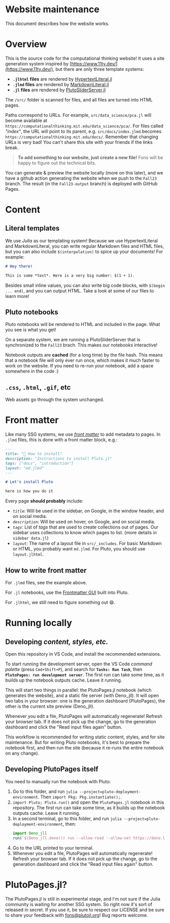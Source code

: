 # Website maintenance

This document describes how the website works.

# Overview

This is the source code for the computational thinking website! It uses a site generation system inspired by [https://www.11ty.dev/](https://www.11ty.dev/), but there are only three template systems:
- **`.jlhtml` files** are rendered by [HypertextLiteral.jl](https://github.com/JuliaPluto/HypertextLiteral.jl)
- **`.jlmd` files** are rendered by [MarkdownLiteral.jl](https://github.com/JuliaPluto/MarkdownLiteral.jl)
- **`.jl` files** are rendered by [PlutoSliderServer.jl](https://github.com/JuliaPluto/PlutoSliderServer.jl)

The `/src/` folder is scanned for files, and all files are turned into HTML pages. 

Paths correspond to URLs. For example, `src/data_science/pca.jl` will become available at `https://computationalthinking.mit.edu/data_science/pca/`. For files called *"index"*, the URL will point to its parent, e.g. `src/docs/index.jlmd` becomes `https://computationalthinking.mit.edu/docs/`. Remember that changing URLs is very bad! You can't share this site with your friends if the links break.

> **To add something to our website, just create a new file!** Fons will be happy to figure out the technical bits.

You can generate & preview the website locally (more on this later), and we have a github action generating the website when we push to the `Fall23` branch. The result (in the `Fall23-output` branch) is deployed with GitHub Pages.

# Content

## Literal templates
We use *Julia* as our templating system! Because we use HypertextLiteral and MarkdownLiteral, you can write regular Markdown files and HTML files, but you can also include `$(interpolation)` to spice up your documents! For example:

```markdown
# Hey there!

This is some *text*. Here is a very big number: $(1 + 1).
```

Besides small inline values, you can also write big code blocks, with `$(begin ... end)`, and you can output HTML. Take a look at some of our files to learn more!

## Pluto notebooks

Pluto notebooks will be rendered to HTML and included in the page. What you see is what you get!

On a separate system, we are running a PlutoSliderServer that is synchronized to the `Fall23` brach. This makes our notebooks interactive!

Notebook outputs are **cached** (for a long time) by the file hash. This means that a notebook file will only ever run once, which makes it much faster to work on the website. If you need to re-run your notebook, add a space somewhere in the code :)

## `.css`, `.html`, `.gif`, etc

Web assets go through the system unchanged.

# Front matter

Like many SSG systems, we use [*front matter*](https://www.11ty.dev/docs/data-frontmatter/) to add metadata to pages. In `.jlmd` files, this is done with a front matter block, e.g.:
```markdown
---
title: "🌼 How to install"
description: "Instructions to install Pluto.jl"
tags: ["docs", "introduction"]
layout: "md.jlmd"
---

# Let's install Pluto

here is how you do it
```

Every page **should probably** include:
- *`title`*: Will be used in the sidebar, on Google, in the window header, and on social media.
- *`description`*: Will be used on hover, on Google, and on social media.
- *`tags`*: List of *tags* that are used to create collections out of pages. Our sidebar uses collections to know which pages to list. (more details in `sidebar data.jl`)
- *`layout`*: The name of a layout file in `src/_includes`. For basic Markdown or HTML, you probably want `md.jlmd`. For Pluto, you should use `layout.jlhtml`.

## How to write front matter
For `.jlmd` files, see the example above. 

For `.jl` notebooks, use the [Frontmatter GUI](https://github.com/fonsp/Pluto.jl/pull/2104) built into Pluto.

For `.jlhtml`, we still need to figure something out 😄.

# Running locally

## Developing *content, styles, etc.*

Open this repository in VS Code, and install the recommended extensions.

To start running the development server, open the VS Code *command palette* (press `Cmd+Shift+P`), and search for **`Tasks: Run Task`**, then **`PlutoPages: run development server`**. The first run can take some time, as it builds up the notebook outputs cache. Leave it running.

This will start two things in parallel: the PlutoPages.jl notebook (which generates the website), and a static file server (with Deno_jll). It will open two tabs in your browser: one is the generation dashboard (PlutoPages), the other is the current site preview (Deno_jll).
 
Whenever you edit a file, PlutoPages will automatically regenerate! Refresh your browser tab. If it does not pick up the change, go to the generation dashboard and click the "Read input files again" button.

This workflow is recommended for writing static content, styles, and for site maintenance. But for writing Pluto notebooks, it's best to prepare the notebook first, and then run the site (because it re-runs the entire notebook on any change).

## Developing PlutoPages itself


You need to manually run the notebook with Pluto:
1. Go to this folder, and run `julia --project=pluto-deployment-environment`. Then `import Pkg; Pkg.instantiate();`.
1. `import Pluto; Pluto.run()` and open the `PlutoPages.jl` notebook in this repository. The first run can take some time, as it builds up the notebook outputs cache. Leave it running.
2. In a second terminal, go to this folder, and run `julia --project=pluto-deployment-environment`, then:
    ```julia
	import Deno_jll
	run(`$(Deno_jll.deno()) run --allow-read --allow-net https://deno.land/std@0.102.0/http/file_server.ts _site`)
    ```
3. Go to the URL printed to your terminal. 
4. Whenever you edit a file, PlutoPages will automatically regenerate! Refresh your browser tab. If it does not pick up the change, go to the generation dashboard and click the "Read input files again" button.

# PlutoPages.jl?

The PlutoPages.jl is still in experimental stage, and I'm not sure if the Julia community is waiting for another SSG system. So right now it's sort of released in secret. If you use it, be sure to respect our LICENSE and be sure to share your feedback with fons@plutojl.org! Bug reports welcome.
